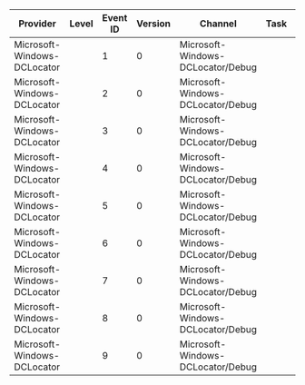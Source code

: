 Provider                     |  Level  |  Event ID  |  Version  |  Channel                            |  Task  |  Opcode  |  Keyword        |  Message
-----------------------------|---------|------------|-----------|-------------------------------------|--------|----------|-----------------|---------
Microsoft-Windows-DCLocator  |         |  1         |  0        |  Microsoft-Windows-DCLocator/Debug  |        |          |  misc           |
Microsoft-Windows-DCLocator  |         |  2         |  0        |  Microsoft-Windows-DCLocator/Debug  |        |          |  mailslot       |
Microsoft-Windows-DCLocator  |         |  3         |  0        |  Microsoft-Windows-DCLocator/Debug  |        |          |  site           |
Microsoft-Windows-DCLocator  |         |  4         |  0        |  Microsoft-Windows-DCLocator/Debug  |        |          |  critical       |
Microsoft-Windows-DCLocator  |         |  5         |  0        |  Microsoft-Windows-DCLocator/Debug  |        |          |  session_setup  |
Microsoft-Windows-DCLocator  |         |  6         |  0        |  Microsoft-Windows-DCLocator/Debug  |        |          |  dns            |
Microsoft-Windows-DCLocator  |         |  7         |  0        |  Microsoft-Windows-DCLocator/Debug  |        |          |  dns_more       |
Microsoft-Windows-DCLocator  |         |  8         |  0        |  Microsoft-Windows-DCLocator/Debug  |        |          |  mailslot_text  |
Microsoft-Windows-DCLocator  |         |  9         |  0        |  Microsoft-Windows-DCLocator/Debug  |        |          |  site_more      |